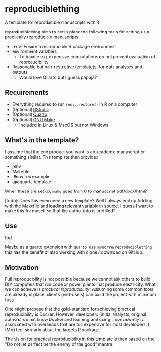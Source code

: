 # reproduciblething

A template for reproducible manuscripts with R

reproduciblething aims to set in place the following tools for setting up a practically reproducible manuscripts:

- renv: Ensure a reproducible R package environment
- environment variables
  - To handle e.g. expensive computations do not prevent evaluation of reproducibility
- Reasonable but non-restrictive template(s) for data analyses and outputs
  - Would love Quarto but I guess papaja?

## Requirements

- Everything required to run `renv::restore()` in R on a computer
- (Optional) [RStudio](https://posit.co/downloads/)
- (Optional) [Quarto](https://quarto.org/)
- (Optional) [GNU Make](https://www.gnu.org/software/make/)
  - Included in Linux & MacOS but not Windows

## What's in the template?

I assume that the end product you want is an academic manuscript or something similar. This template then provides

- renv
- Makefile
- .Renviron.example
- apaquarto template

When these are set up, `make` goes from 0 to manuscript.pdf/docx/html?

[todo]: Does this even need a new template? Well I always end up fiddling with the Makefile and loading relevant variable in source. I guess I want to make this for myself so that the author info is prefilled?

## Use

tbd

Maybe as a quarto extension with `quarto use mvuorre/reproduciblething` this has the benefit of also working with clone / download on GitHub.

## Motivation

Full reproducibility is not possible because we cannot ask others to build DIY computers that run code or power plants that produce electricity. What we can achieve is *practical reproducibility*: Assuming some common tools are already in place, clients (end-users) can build the project with minimum fuss.

One might propose that the gold-standard for achieving practical reproducibility is Docker. However, developers (initial analysts, original authors) do not know Docker and learning and using it consistently is associated with overheads that are too expensive for most developers. I (MV) feel similarly about the targets R package.

The vision for practical reproducibility in this template is then based on the "Do not let perfect be the enemy of the good" mantra. 
